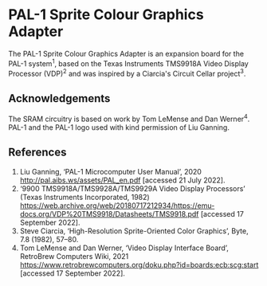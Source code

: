 # PAL-1 Sprite Colour Graphics Adapter

The PAL-1 Sprite Colour Graphics Adapter is an expansion board for the PAL-1 system<sup>1</sup>, 
based on the Texas Instruments TMS9918A Video Display Processor (VDP)<sup>2</sup> and was inspired 
by a Ciarcia's Circuit Cellar project<sup>3</sup>. 

## Acknowledgements
The SRAM circuitry is based on work by Tom LeMense and Dan Werner<sup>4</sup>.  
PAL-1 and the PAL-1 logo used with kind permission of Liu Ganning.

## References
1. Liu Ganning, ‘PAL-1 Microcomputer User Manual’, 2020 <http://pal.aibs.ws/assets/PAL_en.pdf> [accessed 21 July 2022].
2. ‘9900 TMS9918A/TMS9928A/TMS9929A Video Display Processors’ (Texas Instruments Incorporated, 1982) <https://web.archive.org/web/20180717212934/https://emu-docs.org/VDP%20TMS9918/Datasheets/TMS9918.pdf> [accessed 17 September 2022].
3. Steve Ciarcia, ‘High-Resolution Sprite-Oriented Color Graphics’, Byte, 7.8 (1982), 57–80.
4. Tom LeMense and Dan Werner, ‘Video Display Interface Board’, RetroBrew Computers Wiki, 2021 <https://www.retrobrewcomputers.org/doku.php?id=boards:ecb:scg:start> [accessed 17 September 2022].

